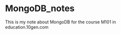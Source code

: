 MongoDB_notes
=============

This is my note about MongoDB for the course M101 in education.10gen.com